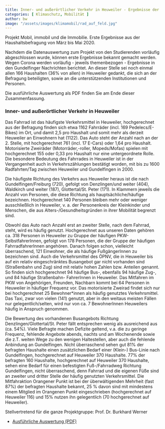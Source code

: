 ```yaml
---
title: Inner- und außerörtlicher Verkehr in Heuweiler - Ergebnisse der Haushaltsbefragung
categories: [ Klimaschutz, Mobilität ]
author: bw
image: "/assets/images/klimamobil/rad_auf_feld.jpg"
---
```


Projekt Mobil, immobil und die Immobilie. Erste Ergebnisse aus der Haushaltsbefragung von März bis Mai 2020.

Nachdem die Datenauswertung zum Projekt von den Studierenden vorläufig abgeschlossen wurde, können erste Ergebnisse bekannt gemacht werden. Wegen Corona werden vorläufig - jeweils themenbezogen - Ergebnisse in den Gundelfinger Nachrichten berichtet. An dieser Stelle sei noch einmal allen 166 Haushalten (36% von allen) in Heuweiler gedankt, die sich an der Befragung beteiligten, sowie an die unterstützenden Institutionen und Personen.

Die ausführliche Auswertung als PDF finden Sie am Ende dieser Zusammenfassung.

### Inner- und außerörtlicher Verkehr in Heuweiler

Das Fahrrad ist das häufigste Verkehrsmittel in Heuweiler, hochgerechnet aus der Befragung finden sich etwa 1162 Fahrräder (incl. 169 Pedelecs/E-Bikes) im Ort, und damit 2,5 pro Haushalt und somit mehr als derzeit Heuweiler an Einwohnern hat (1122). Das Auto steht der Anzahl nach an der 2. Stelle, mit hochgerechnet 761 (incl. 17 E-Cars) oder 1,64 pro Haushalt. Motorisierte Zweiräder (Motorräder,-roller, Mopeds/Mofas) spielen mit hochgerechnet 155 oder 0,33 pro Haushalt nur eine untergeordnete Rolle. Die besondere Bedeutung des Fahrrades in Heuweiler ist in der Vergangenheit auch in Verkehrszählungen bestätigt worden, mit bis zu 1600 Radfahrten/Tag zwischen Heuweiler und Gundelfingen in 2000.

Die häufigste Richtung des Verkehrs aus Heuweiler heraus ist die nach Gundelfingen/Freiburg (720), gefolgt von Denzlingen/und weiter (404), Waldkirch und weiter (187), Glottertal/St. Peter (171). In Klammern jeweils die Anzahl von Personen, die diese Richtung als hauptsächliche/häufige bezeichnen. Hochgerechnet 140 Personen bleiben mehr oder weniger ausschließlich in Heuweiler, v. a. der Personenkreis der Kleinkinder und Menschen, die aus Alters-/Gesundheitsgründen in ihrer Mobilität begrenzt sind.

Obwohl das Auto nach Anzahl erst an zweiter Stelle, nach dem Fahrrad, steht, wird es häufig genutzt. Hochgerechnet aus unseren Daten gehören ca. 318 Personen in Heuweiler zu Gruppe der häufigen PKW-SelbstfahrerInnen, gefolgt von 178 Personen, die der Gruppe der häufigen FahrradfahrerInnen angehören. Danach folgen schon, vielleicht überraschend, 121 Einwohner, die als häufige FußgängerInnen zu bezeichnen sind. Auch die Verkehrsmittel des ÖPNV, die in Heuweiler bis auf ein relativ eingeschränktes Busangebot gar nicht vorhanden sind (Straßenbahn und Zug) sind mit relativ hohen Zahlen bzw. Anteilen genannt. So finden sich hochgerechnet 94 häufige Bus-, ebenfalls 94 häufige Zug-, und 84 häufige Straßenbahn- FahrerInnen in Heuweiler. Das Mitfahren im PKW von Angehörigen, Freunden, Nachbarn kommt bei 64 Personen in Heuweiler in häufiger Frequenz vor. Das motorisierte Zweirad findet sich nur bei hochgerechnet 25 Bewohner*innen als häufig genutztes Verkehrsmittel. Das Taxi, zwar von vielen (141) genutzt, aber in den weitaus meisten Fällen nur gelegentlich/selten, wird nur von ca. 7 BewohnerInnen Heuweilers häufig in Anspruch genommen.

Die Bewertung des vorhandenen Busangebots Richtung Denzlingen/Glottertal/St. Peter fällt entsprechen wenig als ausreichend aus (ca. 54%). Viele Befragte machen Defizite geltend, v.a. die zu geringe Frequenz, fehlende Angebote abends, nachts und am Wochenende sowie die z.T. weiten Wege zu den wenigen Haltestellen, aber auch die fehlende Anbindung an Gundelfingen. Nicht überraschend sehen gut 81% der befragten Haushalte einen zusätzlichen Bedarf einer (Klein-) Bus-Linie nach Gundelfingen, hochgerechnet auf Heuweiler 370 Haushalte. 77% der befragten 160 Haushalte, hochgerechnet auf Heuweiler 370 Haushalte, sehen eine Bedarf für einen befestigten Fuß-/Fahrradweg Richtung Gundelfingen, nicht überraschend, denn Fahrrad und die eigenen Füße sind an zweiter und dritter Stelle der häufig genutzten Verkehrsmittel. Die Mitfahraktion Orangener Punkt ist bei der überwältigenden Mehrheit (fast 87%) der befragten Haushalte bekannt, 25 % davon sind mit mindestens einem Mitglied im Orangenen Punkt eingeschrieben (hochgerechnet auf Heuweiler 116) und 15% nutzen ihn gelegentlich (70 hochgerechnet auf Heuweiler).

Stellvertretend für die ganze Projektgruppe: Prof. Dr. Burkhard Werner

* [Ausführliche Auswertung (PDF)](https://drive.google.com/file/d/18DsOud8cuJbLeBnK4VN7rF_LoTfGLNbH/view?usp=sharing)

